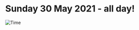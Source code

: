 # Sunday 30 May 2021 - all day!
![Time](https://github.com/rich-ctm/today/workflows/Time/badge.svg)
